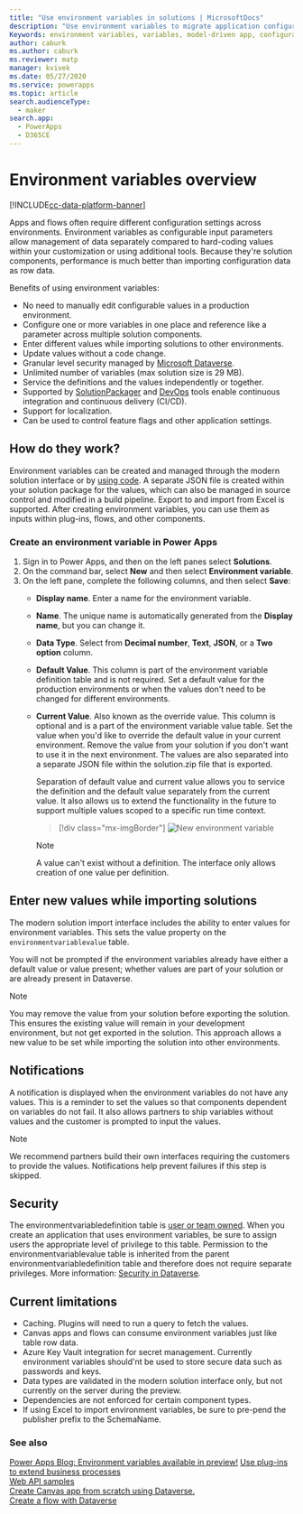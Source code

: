 ```yaml
---
title: "Use environment variables in solutions | MicrosoftDocs"
description: "Use environment variables to migrate application configuration data in solutions."
Keywords: environment variables, variables, model-driven app, configuration data
author: caburk
ms.author: caburk
ms.reviewer: matp
manager: kvivek
ms.date: 05/27/2020
ms.service: powerapps
ms.topic: article
search.audienceType: 
  - maker
search.app: 
  - PowerApps
  - D365CE
---
```

# Environment variables overview 

[!INCLUDE[cc-data-platform-banner](../../includes/cc-data-platform-banner.md)]

Apps and flows often require different configuration settings across environments. Environment variables as configurable input parameters allow management of data separately compared to hard-coding values within your customization or using additional tools. Because they're solution components, performance is much better than importing configuration data as row data.

Benefits of using environment variables:
- No need to manually edit configurable values in a production environment.
- Configure one or more variables in one place and reference like a parameter across multiple solution components.
- Enter different values while importing solutions to other environments. 
- Update values without a code change.
- Granular level security managed by [Microsoft Dataverse](https://docs.microsoft.com/powerapps/maker/data-platform/data-platform-intro).
- Unlimited number of variables (max solution size is 29 MB).
- Service the definitions and the values independently or together.
- Supported by [SolutionPackager](/powerapps/developer/data-platform/compress-extract-solution-file-solutionpackager) and [DevOps](/powerapps/developer/data-platform/build-tools-overview) tools enable continuous integration and continuous delivery (CI/CD).
- Support for localization.
- Can be used to control feature flags and other application settings.


## How do they work?
Environment variables can be created and managed through the modern solution interface or by [using code](https://docs.microsoft.com/powerapps/developer/data-platform/work-with-data). A separate JSON file is created within your solution package for the values, which can also be managed in source control and modified in a build pipeline. Export to and import from Excel is supported. After creating environment variables, you can use them as inputs within plug-ins, flows, and other components. 

### Create an environment variable in Power Apps
1. Sign in to Power Apps, and then on the left panes select **Solutions**. 
2. On the command bar, select **New** and then select **Environment variable**. 
3. On the left pane, complete the following columns, and then select **Save**:  
   - **Display name**. Enter a name for the environment variable. 
   - **Name**. The unique name is automatically generated from the **Display name**, but you can change it. 
   - **Data Type**. Select from **Decimal number**, **Text**, **JSON**, or a **Two option** column. 
   - **Default Value**. This column is part of the environment variable definition table and is not required. Set a default value for the production environments or when the values don't need to be changed for different environments. 
   - **Current Value**. Also known as the override value. This column is optional and is a part of the environment variable value table. Set the value when you'd like to override the default value in your current environment. Remove the value from your solution if you don't want to use it in the next environment. The values are also separated into a separate JSON file within the solution.zip file that is exported. 

      Separation of default value and current value allows you to service the definition and the default value separately from the current value. It also allows us to extend the functionality in the future to support multiple values scoped to a specific run time context.

      > [!div class="mx-imgBorder"] 
      > ![New environment variable](media/new-environment-variable.png)

      >[!NOTE]
      > A value can't exist without a definition. The interface only allows creation of one value per definition.

## Enter new values while importing solutions

The modern solution import interface includes the ability to enter values for environment variables. This sets the value property on the `environmentvariablevalue` table.

You will not be prompted if the environment variables already have either a default value or value present; whether values are part of your solution or are already present in Dataverse.
   >[!NOTE]
   > You may remove the value from your solution before exporting the solution. This ensures the existing value will remain in your development environment, but not get exported in the solution. This approach allows a new value to be set while importing the solution into other environments.  

## Notifications
A notification is displayed when the environment variables do not have any values. This is a reminder to set the values so that components dependent on variables do not fail. It also allows partners to ship variables without values and the customer is prompted to input the values.

>[!NOTE]
> We recommend partners build their own interfaces requiring the customers to provide the values. Notifications help prevent failures if this step is skipped. 

## Security

The environmentvariabledefinition table is [user or team owned](https://docs.microsoft.com/powerapps/maker/common-data-service/types-of-tables). When you create an application that uses environment variables, be sure to assign users the appropriate level of privilege to this table. Permission to the environmentvariablevalue table is inherited from the parent environmentvariabledefinition table and therefore does not require separate privileges. More information: [Security in Dataverse](/power-platform/admin/wp-security).

## Current limitations

- Caching. Plugins will need to run a query to fetch the values. 
- Canvas apps and flows can consume environment variables just like table row data. <!-- In the future we plan to build additional actions into canvas app and flow designers. This will simplify authoring and provide better visibility into environment variables being used by a specific app or flow. -->
- Azure Key Vault integration for secret management. Currently environment variables should'nt be used to store secure data such as passwords and keys.
- Data types are validated in the modern solution interface only, but not currently on the server during the preview. 
- Dependencies are not enforced for certain component types.
- If using Excel to import environment variables, be sure to pre-pend the publisher prefix to the SchemaName.

### See also
[Power Apps Blog: Environment variables available in preview!](https://powerapps.microsoft.com/blog/environment-variables-available-in-preview/)
[Use plug-ins to extend business processes](https://docs.microsoft.com/powerapps/developer/data-platform/plug-ins) </BR>
[Web API samples](https://docs.microsoft.com/powerapps/developer/data-platform/webapi/web-api-samples) </BR>
[Create Canvas app from scratch using Dataverse.](https://docs.microsoft.com/powerapps/maker/canvas-apps/data-platform-create-app-scratch) </BR>
[Create a flow with Dataverse](https://docs.microsoft.com/flow/connection-cds)
